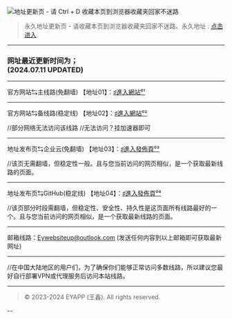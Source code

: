 ![地址更新页 - 请 Ctrl + D 收藏本页到浏览器收藏夹回家不迷路](https://files.zohopublic.com.cn/public/workdrive-public/download/6oi1dd83568fcdfec4d11bfb3180cc047f1e3?x-cli-msg=%7B%22isFileOwner%22%3Afalse%2C%22version%22%3A%221.0%22%7D)
> 永久地址更新页 - 请收藏本页到浏览器收藏夹回家不迷路。永久地址 :  [点击进入](https://rentry.org/eypage)

---

### 网址最近更新时间为；<br>(2024.07.11 UPDATED)

---

 官方网站⇆主线路(免翻墙)
【地址01】：[♯進入網站⁰¹](https://fwin.short.gy/eysoftware)

---

官方网站⇆备线路(稳定线)
【地址02】：[♯進入網站⁰²](https://eyofficial.github.io/)

//部分网络无法访问该线路
//无法访问？挂加速器即可

---

地址发布页⇆企业云(免翻墙)
【地址03】：[♯進入發佈頁⁰³](https://workdrive.zohopublic.com.cn/folder/7eiy822aed2c09f2e4ae2b9a54e9f543f24d7)

//该页无需翻墙，但稳定性一般。且与您当前访问的网页相似，是一个获取最新线路的页面。

---

地址发布页⇆GitHub(稳定线)
【地址04】：[♯進入發佈頁⁰⁴](https://github.com/Eyofficial/Update-Page)

//该页部分时段需翻墙，但稳定性、安全性、持久性是这页面所有线路最好的一个。且与您当前访问的网页相似，是一个获取最新线路的页面。

---

邮箱线路：Eywebsiteup@outlook.com
(发送任何内容到以上邮箱即可获取最新网址)

---

//在中国大陆地区的用户们，为了确保你们能够正常访问多数线路，所以建议您最好自行部署VPN或代理服务后访问本站线路。

---

> © 2023-2024 EYAPP (王鑫). All rights reserved.

--
